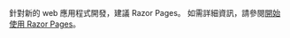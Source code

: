 針對新的 web 應用程式開發，建議 Razor Pages。 如需詳細資訊，請參閱[開始使用 Razor Pages](/aspnet/core/tutorials/razor-pages/razor-pages-start)。